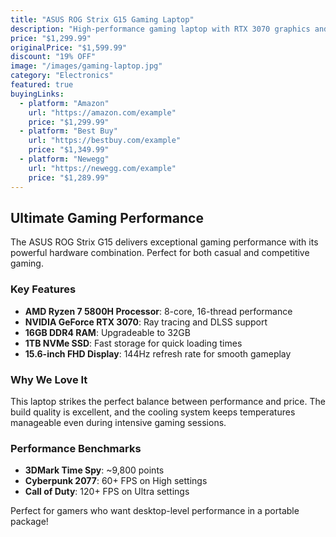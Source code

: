 ```yaml
---
title: "ASUS ROG Strix G15 Gaming Laptop"
description: "High-performance gaming laptop with RTX 3070 graphics and AMD Ryzen 7 processor"
price: "$1,299.99"
originalPrice: "$1,599.99"
discount: "19% OFF"
image: "/images/gaming-laptop.jpg"
category: "Electronics"
featured: true
buyingLinks:
  - platform: "Amazon"
    url: "https://amazon.com/example"
    price: "$1,299.99"
  - platform: "Best Buy"
    url: "https://bestbuy.com/example"
    price: "$1,349.99"
  - platform: "Newegg"
    url: "https://newegg.com/example"
    price: "$1,289.99"
---
```


## Ultimate Gaming Performance

The ASUS ROG Strix G15 delivers exceptional gaming performance with its powerful hardware combination. Perfect for both casual and competitive gaming.

### Key Features

- **AMD Ryzen 7 5800H Processor**: 8-core, 16-thread performance
- **NVIDIA GeForce RTX 3070**: Ray tracing and DLSS support
- **16GB DDR4 RAM**: Upgradeable to 32GB
- **1TB NVMe SSD**: Fast storage for quick loading times
- **15.6-inch FHD Display**: 144Hz refresh rate for smooth gameplay

### Why We Love It

This laptop strikes the perfect balance between performance and price. The build quality is excellent, and the cooling system keeps temperatures manageable even during intensive gaming sessions.

### Performance Benchmarks

- **3DMark Time Spy**: ~9,800 points
- **Cyberpunk 2077**: 60+ FPS on High settings
- **Call of Duty**: 120+ FPS on Ultra settings

Perfect for gamers who want desktop-level performance in a portable package!